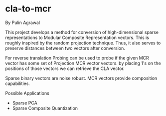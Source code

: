 # cla-to-mcr
By Pulin Agrawal

This project develops a method for conversion of high-dimensional sparse representations to Modular Composite Representation vectors. This is roughly inspired by the random projection technique. Thus, it also serves to preserve distances between two vectors after conversion.

For reverse translation
 Probing can be used to probe if the given MCR vector has some set of Projection MCR vector vectors. by placing 1's on the positions of those vectors we can retrieve the CLA vector.

Sparse binary vectors are noise robust. 
MCR vectors provide composition capabilities.

Possible Applications
* Sparse PCA
* Sparse Composite Quantization


